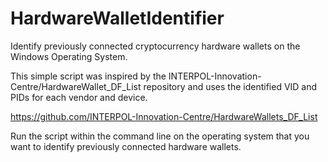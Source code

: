 # HardwareWalletIdentifier
 Identify previously connected cryptocurrency hardware wallets on the Windows Operating System.

 This simple script was inspired by the INTERPOL-Innovation-Centre/HardwareWallet_DF_List repository and uses the identified VID and PIDs for each vendor and device.

https://github.com/INTERPOL-Innovation-Centre/HardwareWallets_DF_List

Run the script within the command line on the operating system that you want to identify previously connected hardware wallets.